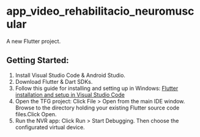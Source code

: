 # app_video_rehabilitacio_neuromuscular

A new Flutter project.

## Getting Started:
1. Install Visual Studio Code & Android Studio.
2. Download Flutter & Dart SDKs.
3. Follow this guide for installing and setting up in Windows: <a href="https://docs.flutter.dev/get-started/install/windows">Flutter installation and setup in Visual Studio Code</a>
4. Open the TFG project: Click File > Open from the main IDE window. Browse to the directory holding your existing Flutter source code files.Click Open.
5. Run the NVR app: Click Run > Start Debugging. Then choose the configurated virtual device.


